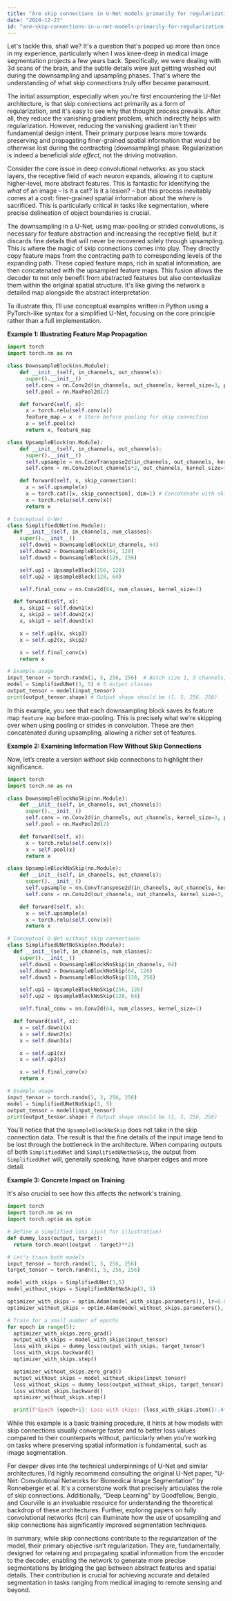 ```yaml
---
title: "Are skip connections in U-Net models primarily for regularization, or do they serve another purpose?"
date: "2024-12-23"
id: "are-skip-connections-in-u-net-models-primarily-for-regularization-or-do-they-serve-another-purpose"
---
```


Let's tackle this, shall we? It's a question that's popped up more than once in my experience, particularly when I was knee-deep in medical image segmentation projects a few years back. Specifically, we were dealing with 3d scans of the brain, and the subtle details were just getting washed out during the downsampling and upsampling phases. That's where the understanding of what skip connections truly offer became paramount.

The initial assumption, especially when you're first encountering the U-Net architecture, is that skip connections act primarily as a form of regularization, and it's easy to see why that thought process prevails. After all, they reduce the vanishing gradient problem, which indirectly helps with regularization. However, reducing the vanishing gradient isn't their fundamental design intent. Their primary purpose leans more towards preserving and propagating finer-grained spatial information that would be otherwise lost during the contracting (downsampling) phase. Regularization is indeed a beneficial *side effect*, not the driving motivation.

Consider the core issue in deep convolutional networks: as you stack layers, the receptive field of each neuron expands, allowing it to capture higher-level, more abstract features. This is fantastic for identifying the *what* of an image – Is it a cat? Is it a lesion? – but this process inevitably comes at a cost: finer-grained spatial information about the *where* is sacrificed. This is particularly critical in tasks like segmentation, where precise delineation of object boundaries is crucial.

The downsampling in a U-Net, using max-pooling or strided convolutions, is necessary for feature abstraction and increasing the receptive field, but it discards fine details that will never be recovered solely through upsampling. This is where the magic of skip connections comes into play. They directly copy feature maps from the contracting path to corresponding levels of the expanding path. These copied feature maps, rich in spatial information, are then concatenated with the upsampled feature maps. This fusion allows the decoder to not only benefit from abstracted features but also contextualize them within the original spatial structure. It's like giving the network a detailed map alongside the abstract interpretation.

To illustrate this, I’ll use conceptual examples written in Python using a PyTorch-like syntax for a simplified U-Net, focusing on the core principle rather than a full implementation.

**Example 1: Illustrating Feature Map Propagation**

```python
import torch
import torch.nn as nn

class DownsampleBlock(nn.Module):
    def __init__(self, in_channels, out_channels):
      super().__init__()
      self.conv = nn.Conv2d(in_channels, out_channels, kernel_size=3, padding=1)
      self.pool = nn.MaxPool2d(2)

    def forward(self, x):
      x = torch.relu(self.conv(x))
      feature_map = x  # Store before pooling for skip connection
      x = self.pool(x)
      return x, feature_map

class UpsampleBlock(nn.Module):
    def __init__(self, in_channels, out_channels):
      super().__init__()
      self.upsample = nn.ConvTranspose2d(in_channels, out_channels, kernel_size=2, stride=2)
      self.conv = nn.Conv2d(out_channels*2, out_channels, kernel_size=3, padding=1)

    def forward(self, x, skip_connection):
      x = self.upsample(x)
      x = torch.cat([x, skip_connection], dim=1) # Concatenate with skip connection
      x = torch.relu(self.conv(x))
      return x

# Conceptual U-Net
class SimplifiedUNet(nn.Module):
  def __init__(self, in_channels, num_classes):
    super().__init__()
    self.down1 = DownsampleBlock(in_channels, 64)
    self.down2 = DownsampleBlock(64, 128)
    self.down3 = DownsampleBlock(128, 256)

    self.up1 = UpsampleBlock(256, 128)
    self.up2 = UpsampleBlock(128, 64)

    self.final_conv = nn.Conv2d(64, num_classes, kernel_size=1)

  def forward(self, x):
    x, skip1 = self.down1(x)
    x, skip2 = self.down2(x)
    x, skip3 = self.down3(x)

    x = self.up1(x, skip3)
    x = self.up2(x, skip2)

    x = self.final_conv(x)
    return x

# Example usage
input_tensor = torch.randn(1, 3, 256, 256)  # Batch size 1, 3 channels, 256x256
model = SimplifiedUNet(3, 5) # 5 output classes
output_tensor = model(input_tensor)
print(output_tensor.shape) # Output shape should be (1, 5, 256, 256)
```

In this example, you see that each downsampling block saves its feature map `feature_map` before max-pooling. This is precisely what we're skipping over when using pooling or strides in convolution. These are then concatenated during upsampling, allowing a richer set of features.

**Example 2: Examining Information Flow Without Skip Connections**

Now, let’s create a version *without* skip connections to highlight their significance.

```python
import torch
import torch.nn as nn

class DownsampleBlockNoSkip(nn.Module):
    def __init__(self, in_channels, out_channels):
      super().__init__()
      self.conv = nn.Conv2d(in_channels, out_channels, kernel_size=3, padding=1)
      self.pool = nn.MaxPool2d(2)

    def forward(self, x):
      x = torch.relu(self.conv(x))
      x = self.pool(x)
      return x

class UpsampleBlockNoSkip(nn.Module):
    def __init__(self, in_channels, out_channels):
      super().__init__()
      self.upsample = nn.ConvTranspose2d(in_channels, out_channels, kernel_size=2, stride=2)
      self.conv = nn.Conv2d(out_channels, out_channels, kernel_size=3, padding=1)

    def forward(self, x):
      x = self.upsample(x)
      x = torch.relu(self.conv(x))
      return x

# Conceptual U-Net without skip connections
class SimplifiedUNetNoSkip(nn.Module):
  def __init__(self, in_channels, num_classes):
    super().__init__()
    self.down1 = DownsampleBlockNoSkip(in_channels, 64)
    self.down2 = DownsampleBlockNoSkip(64, 128)
    self.down3 = DownsampleBlockNoSkip(128, 256)

    self.up1 = UpsampleBlockNoSkip(256, 128)
    self.up2 = UpsampleBlockNoSkip(128, 64)

    self.final_conv = nn.Conv2d(64, num_classes, kernel_size=1)

  def forward(self, x):
    x = self.down1(x)
    x = self.down2(x)
    x = self.down3(x)

    x = self.up1(x)
    x = self.up2(x)

    x = self.final_conv(x)
    return x

# Example usage
input_tensor = torch.randn(1, 3, 256, 256)
model = SimplifiedUNetNoSkip(3, 5)
output_tensor = model(input_tensor)
print(output_tensor.shape) # Output shape should be (1, 5, 256, 256)
```

You'll notice that the `UpsampleBlockNoSkip` does not take in the skip connection data. The result is that the fine details of the input image tend to be lost through the bottleneck in the architecture. When comparing outputs of both `SimplifiedUNet` and `SimplifiedUNetNoSkip`, the output from `SimplifiedUNet` will, generally speaking, have sharper edges and more detail.

**Example 3: Concrete Impact on Training**

It's also crucial to see how this affects the network's training.

```python
import torch
import torch.nn as nn
import torch.optim as optim

# Define a simplified loss (just for illustration)
def dummy_loss(output, target):
  return torch.mean((output - target)**2)

# Let's train both models
input_tensor = torch.randn(1, 3, 256, 256)
target_tensor = torch.randn(1, 5, 256, 256)

model_with_skips = SimplifiedUNet(3,5)
model_without_skips = SimplifiedUNetNoSkip(3, 5)

optimizer_with_skips = optim.Adam(model_with_skips.parameters(), lr=0.001)
optimizer_without_skips = optim.Adam(model_without_skips.parameters(), lr=0.001)

# Train for a small number of epochs
for epoch in range(5):
  optimizer_with_skips.zero_grad()
  output_with_skips = model_with_skips(input_tensor)
  loss_with_skips = dummy_loss(output_with_skips, target_tensor)
  loss_with_skips.backward()
  optimizer_with_skips.step()

  optimizer_without_skips.zero_grad()
  output_without_skips = model_without_skips(input_tensor)
  loss_without_skips = dummy_loss(output_without_skips, target_tensor)
  loss_without_skips.backward()
  optimizer_without_skips.step()

  print(f"Epoch {epoch+1}: Loss with skips: {loss_with_skips.item():.4f}, Loss without skips: {loss_without_skips.item():.4f}")
```

While this example is a basic training procedure, it hints at how models with skip connections usually converge faster and to better loss values compared to their counterparts without, particularly when you're working on tasks where preserving spatial information is fundamental, such as image segmentation.

For deeper dives into the technical underpinnings of U-Net and similar architectures, I’d highly recommend consulting the original U-Net paper, "U-Net: Convolutional Networks for Biomedical Image Segmentation" by Ronneberger et al. It's a cornerstone work that precisely articulates the role of skip connections. Additionally, "Deep Learning" by Goodfellow, Bengio, and Courville is an invaluable resource for understanding the theoretical backdrop of these architectures. Further, exploring papers on fully convolutional networks (fcn) can illuminate how the use of upsampling and skip connections has significantly improved segmentation techniques.

In summary, while skip connections contribute to the regularization of the model, their primary objective isn’t regularization. They are, fundamentally, designed for retaining and propagating spatial information from the encoder to the decoder, enabling the network to generate more precise segmentations by bridging the gap between abstract features and spatial details. Their contribution is crucial for achieving accurate and detailed segmentation in tasks ranging from medical imaging to remote sensing and beyond.
